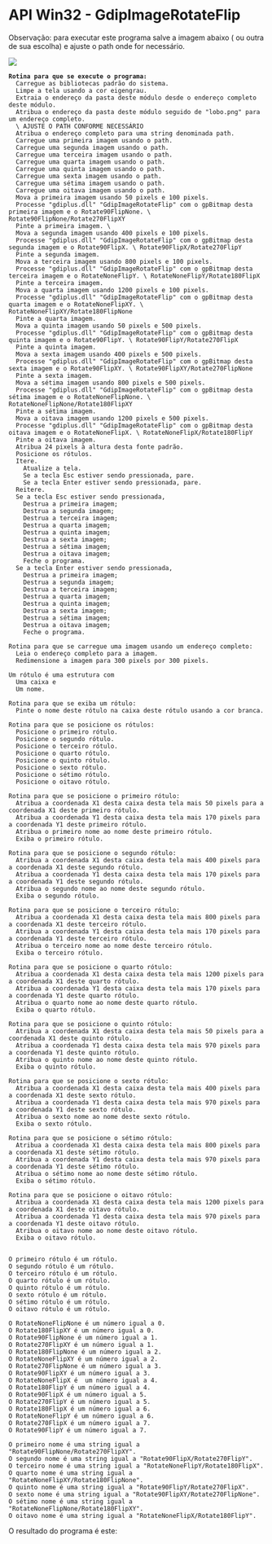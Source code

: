 # API Win32 - GdipImageRotateFlip

Observação: para executar este programa salve a imagem abaixo ( ou outra de sua escolha) e ajuste o path onde for necessário.

![](../.gitbook/assets/lobo.png)&#x20;

<pre><code><strong>Rotina para que se execute o programa:
</strong>  Carregue as bibliotecas padrão do sistema. 
  Limpe a tela usando a cor eigengrau.
  Extraia o endereço da pasta deste módulo desde o endereço completo deste módulo.
  Atribua o endereço da pasta deste módulo seguido de "lobo.png" para um endereço completo.
  \ AJUSTE O PATH CONFORME NECESSÁRIO 
  Atribua o endereço completo para uma string denominada path.
  Carregue uma primeira imagem usando o path. 
  Carregue uma segunda imagem usando o path.
  Carregue uma terceira imagem usando o path.
  Carregue uma quarta imagem usando o path.
  Carregue uma quinta imagem usando o path.
  Carregue uma sexta imagem usando o path.
  Carregue uma sétima imagem usando o path.
  Carregue uma oitava imagem usando o path.
  Mova a primeira imagem usando 50 pixels e 100 pixels.
  Processe "gdiplus.dll" "GdipImageRotateFlip" com o gpBitmap desta primeira imagem e o Rotate90FlipNone. \ Rotate90FlipNone/Rotate270FlipXY
  Pinte a primeira imagem. \ 
  Mova a segunda imagem usando 400 pixels e 100 pixels.
  Processe "gdiplus.dll" "GdipImageRotateFlip" com o gpBitmap desta segunda imagem e o Rotate90FlipX. \ Rotate90FlipX/Rotate270FlipY
  Pinte a segunda imagem.
  Mova a terceira imagem usando 800 pixels e 100 pixels.
  Processe "gdiplus.dll" "GdipImageRotateFlip" com o gpBitmap desta terceira imagem e o RotateNoneFlipY. \ RotateNoneFlipY/Rotate180FlipX
  Pinte a terceira imagem.
  Mova a quarta imagem usando 1200 pixels e 100 pixels.
  Processe "gdiplus.dll" "GdipImageRotateFlip" com o gpBitmap desta quarta imagem e o RotateNoneFlipXY. \ RotateNoneFlipXY/Rotate180FlipNone
  Pinte a quarta imagem.
  Mova a quinta imagem usando 50 pixels e 500 pixels.
  Processe "gdiplus.dll" "GdipImageRotateFlip" com o gpBitmap desta quinta imagem e o Rotate90FlipY. \ Rotate90FlipY/Rotate270FlipX
  Pinte a quinta imagem.
  Mova a sexta imagem usando 400 pixels e 500 pixels.
  Processe "gdiplus.dll" "GdipImageRotateFlip" com o gpBitmap desta sexta imagem e o Rotate90FlipXY. \ Rotate90FlipXY/Rotate270FlipNone
  Pinte a sexta imagem.
  Mova a sétima imagem usando 800 pixels e 500 pixels.
  Processe "gdiplus.dll" "GdipImageRotateFlip" com o gpBitmap desta sétima imagem e o RotateNoneFlipNone. \ RotateNoneFlipNone/Rotate180FlipXY
  Pinte a sétima imagem.
  Mova a oitava imagem usando 1200 pixels e 500 pixels.
  Processe "gdiplus.dll" "GdipImageRotateFlip" com o gpBitmap desta oitava imagem e o RotateNoneFlipX. \ RotateNoneFlipX/Rotate180FlipY
  Pinte a oitava imagem.
  Atribua 24 pixels à altura desta fonte padrão.
  Posicione os rótulos.
  Itere.
    Atualize a tela.
    Se a tecla Esc estiver sendo pressionada, pare.
    Se a tecla Enter estiver sendo pressionada, pare.
  Reitere.
  Se a tecla Esc estiver sendo pressionada, 
    Destrua a primeira imagem;
    Destrua a segunda imagem;
    Destrua a terceira imagem;
    Destrua a quarta imagem;
    Destrua a quinta imagem;
    Destrua a sexta imagem;
    Destrua a sétima imagem;
    Destrua a oitava imagem;
    Feche o programa.
  Se a tecla Enter estiver sendo pressionada, 
    Destrua a primeira imagem;
    Destrua a segunda imagem;
    Destrua a terceira imagem;
    Destrua a quarta imagem;
    Destrua a quinta imagem;
    Destrua a sexta imagem;
    Destrua a sétima imagem;
    Destrua a oitava imagem;
    Feche o programa.

Rotina para que se carregue uma imagem usando um endereço completo:
  Leia o endereço completo para a imagem.
  Redimensione a imagem para 300 pixels por 300 pixels.

Um rótulo é uma estrutura com
  Uma caixa e
  Um nome.

Rotina para que se exiba um rótulo:
  Pinte o nome deste rótulo na caixa deste rótulo usando a cor branca.

Rotina para que se posicione os rótulos:
  Posicione o primeiro rótulo.
  Posicione o segundo rótulo.
  Posicione o terceiro rótulo.
  Posicione o quarto rótulo.
  Posicione o quinto rótulo.
  Posicione o sexto rótulo.
  Posicione o sétimo rótulo.
  Posicione o oitavo rótulo.

Rotina para que se posicione o primeiro rótulo:
  Atribua a coordenada X1 desta caixa desta tela mais 50 pixels para a coordenada X1 deste primeiro rótulo.
  Atribua a coordenada Y1 desta caixa desta tela mais 170 pixels para a coordenada Y1 deste primeiro rótulo.
  Atribua o primeiro nome ao nome deste primeiro rótulo.
  Exiba o primeiro rótulo.

Rotina para que se posicione o segundo rótulo:
  Atribua a coordenada X1 desta caixa desta tela mais 400 pixels para a coordenada X1 deste segundo rótulo.
  Atribua a coordenada Y1 desta caixa desta tela mais 170 pixels para a coordenada Y1 deste segundo rótulo.
  Atribua o segundo nome ao nome deste segundo rótulo.
  Exiba o segundo rótulo.

Rotina para que se posicione o terceiro rótulo:
  Atribua a coordenada X1 desta caixa desta tela mais 800 pixels para a coordenada X1 deste terceiro rótulo.
  Atribua a coordenada Y1 desta caixa desta tela mais 170 pixels para a coordenada Y1 deste terceiro rótulo.
  Atribua o terceiro nome ao nome deste terceiro rótulo.
  Exiba o terceiro rótulo.

Rotina para que se posicione o quarto rótulo:
  Atribua a coordenada X1 desta caixa desta tela mais 1200 pixels para a coordenada X1 deste quarto rótulo.
  Atribua a coordenada Y1 desta caixa desta tela mais 170 pixels para a coordenada Y1 deste quarto rótulo.
  Atribua o quarto nome ao nome deste quarto rótulo.
  Exiba o quarto rótulo.

Rotina para que se posicione o quinto rótulo:
  Atribua a coordenada X1 desta caixa desta tela mais 50 pixels para a coordenada X1 deste quinto rótulo.
  Atribua a coordenada Y1 desta caixa desta tela mais 970 pixels para a coordenada Y1 deste quinto rótulo.
  Atribua o quinto nome ao nome deste quinto rótulo.
  Exiba o quinto rótulo.

Rotina para que se posicione o sexto rótulo:
  Atribua a coordenada X1 desta caixa desta tela mais 400 pixels para a coordenada X1 deste sexto rótulo.
  Atribua a coordenada Y1 desta caixa desta tela mais 970 pixels para a coordenada Y1 deste sexto rótulo.
  Atribua o sexto nome ao nome deste sexto rótulo.
  Exiba o sexto rótulo.

Rotina para que se posicione o sétimo rótulo:
  Atribua a coordenada X1 desta caixa desta tela mais 800 pixels para a coordenada X1 deste sétimo rótulo.
  Atribua a coordenada Y1 desta caixa desta tela mais 970 pixels para a coordenada Y1 deste sétimo rótulo.
  Atribua o sétimo nome ao nome deste sétimo rótulo.
  Exiba o sétimo rótulo.

Rotina para que se posicione o oitavo rótulo:
  Atribua a coordenada X1 desta caixa desta tela mais 1200 pixels para a coordenada X1 deste oitavo rótulo.
  Atribua a coordenada Y1 desta caixa desta tela mais 970 pixels para a coordenada Y1 deste oitavo rótulo.
  Atribua o oitavo nome ao nome deste oitavo rótulo.
  Exiba o oitavo rótulo.


O primeiro rótulo é um rótulo.
O segundo rótulo é um rótulo.
O terceiro rótulo é um rótulo.
O quarto rótulo é um rótulo.
O quinto rótulo é um rótulo.
O sexto rótulo é um rótulo.
O sétimo rótulo é um rótulo.
O oitavo rótulo é um rótulo.

O RotateNoneFlipNone é um número igual a 0.
O Rotate180FlipXY é um número igual a 0.
O Rotate90FlipNone é um número igual a 1.
O Rotate270FlipXY é um número igual a 1.
O Rotate180FlipNone é um número igual a 2.
O RotateNoneFlipXY é um número igual a 2.
O Rotate270FlipNone é um número igual a 3.
O Rotate90FlipXY é um número igual a 3.
O RotateNoneFlipX é  um número igual a 4.
O Rotate180FlipY é um número igual a 4.
O Rotate90FlipX é um número igual a 5.
O Rotate270FlipY é um número igual a 5.
O Rotate180FlipX é um número igual a 6.
O RotateNoneFlipY é um número igual a 6.
O Rotate270FlipX é um número igual a 7.
O Rotate90FlipY é um número igual a 7.

O primeiro nome é uma string igual a "Rotate90FlipNone/Rotate270FlipXY".
O segundo nome é uma string igual a "Rotate90FlipX/Rotate270FlipY".
O terceiro nome é uma string igual a "RotateNoneFlipY/Rotate180FlipX".
O quarto nome é uma string igual a "RotateNoneFlipXY/Rotate180FlipNone".
O quinto nome é uma string igual a "Rotate90FlipY/Rotate270FlipX".
O sexto nome é uma string igual a "Rotate90FlipXY/Rotate270FlipNone".
O sétimo nome é uma string igual a "RotateNoneFlipNone/Rotate180FlipXY".
O oitavo nome é uma string igual a "RotateNoneFlipX/Rotate180FlipY".
</code></pre>

O resultado do programa é este:

<div data-full-width="true">

<figure><img src="../.gitbook/assets/RotateFlip.png" alt=""><figcaption></figcaption></figure>

</div>

